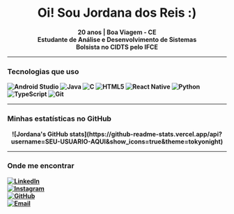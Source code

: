 <h1 align="center">Oi! Sou Jordana dos Reis :)</h1>

<p align="center">
  <b> 20 anos |  Boa Viagem - CE  
  <br />
  Estudante de Análise e Desenvolvimento de Sistemas  
  <br />
  Bolsista no CIDTS pelo IFCE
</p>

---

### Tecnologias que uso
![Android Studio](https://img.shields.io/badge/Android_Studio-3DDC84?style=for-the-badge&logo=android&logoColor=white)
![Java](https://img.shields.io/badge/Java-007396?style=for-the-badge&logo=java&logoColor=white)
![C](https://img.shields.io/badge/C-00599C?style=for-the-badge&logo=c&logoColor=white)
![HTML5](https://img.shields.io/badge/HTML5-E34F26?style=for-the-badge&logo=html5&logoColor=white)
![React Native](https://img.shields.io/badge/React_Native-61DAFB?style=for-the-badge&logo=react&logoColor=black)
![Python](https://img.shields.io/badge/Python-3776AB?style=for-the-badge&logo=python&logoColor=white)
![TypeScript](https://img.shields.io/badge/TypeScript-3178C6?style=for-the-badge&logo=typescript&logoColor=white)
![Git](https://img.shields.io/badge/Git-F05032?style=for-the-badge&logo=git&logoColor=white)

---

### Minhas estatísticas no GitHub

<p align="center">
  ![Jordana's GitHub stats](https://github-readme-stats.vercel.app/api?username=SEU-USUARIO-AQUI&show_icons=true&theme=tokyonight)
</p>

---

###  Onde me encontrar
[![LinkedIn](https://img.shields.io/badge/LinkedIn-0A66C2?style=for-the-badge&logo=linkedin&logoColor=white)](https://linkedin.com/in/seu-linkedin)  
[![Instagram](https://img.shields.io/badge/Instagram-E4405F?style=for-the-badge&logo=instagram&logoColor=white)](https://instagram.com/seu-instagram)  
[![GitHub](https://img.shields.io/badge/GitHub-181717?style=for-the-badge&logo=github&logoColor=white)](https://github.com/seu-usuario)  
[![Email](https://img.shields.io/badge/Email-D14836?style=for-the-badge&logo=gmail&logoColor=white)](mailto:jordana@email.com)
